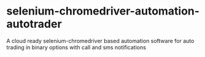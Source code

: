 # selenium-chromedriver-automation-autotrader
A cloud ready selenium-chromedriver based automation software for auto trading in binary options with call and sms notifications
